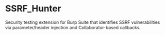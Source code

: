 # SSRF_Hunter
Security testing extension for Burp Suite that identifies SSRF vulnerabilities via parameter/header injection and Collaborator-based callbacks.
